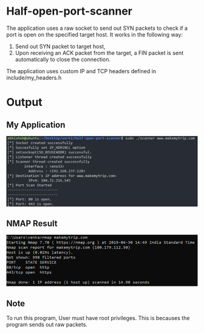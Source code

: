 # Half-open-port-scanner 
The application uses a raw socket to send out SYN packets to check if a port is open on the specified target host.
It works in the following way:
  1. Send out SYN packet to target host,
  2. Upon receiving an ACK packet from the target, a FIN packet is sent automatically to close the connection.

The application uses custom IP and TCP headers defined in include/my_headers.h

# Output
## My Application 
![](/imgs/port_scanner.png)

## NMAP Result
![](/imgs/nmap.png)

## Note 
To run this program, User must have root privileges. This is becauses the program sends out raw packets.
